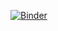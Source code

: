 [![Binder](https://mybinder.org/badge_logo.svg)](https://mybinder.org/v2/gh/LukeWeidenwalker/hobbit-detector/main?filepath=%2Fvoila%2Frender%2Fhobbit_detector.ipynb)
